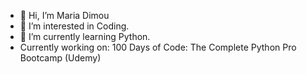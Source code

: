 - 👋 Hi, I’m Maria Dimou
- 👀 I’m interested in Coding.
- 🌱 I’m currently learning Python.
- Currently working on: 100 Days of Code: The Complete Python Pro Bootcamp (Udemy)

<!---
MariaDimou14/MariaDimou14 is a ✨ special ✨ repository because its `README.md` (this file) appears on your GitHub profile.
You can click the Preview link to take a look at your changes.
--->
